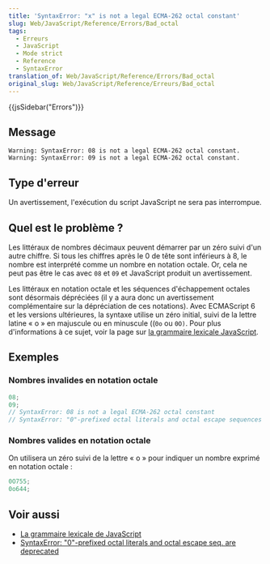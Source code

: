 ```yaml
---
title: 'SyntaxError: "x" is not a legal ECMA-262 octal constant'
slug: Web/JavaScript/Reference/Errors/Bad_octal
tags:
  - Erreurs
  - JavaScript
  - Mode strict
  - Reference
  - SyntaxError
translation_of: Web/JavaScript/Reference/Errors/Bad_octal
original_slug: Web/JavaScript/Reference/Erreurs/Bad_octal
---
```

{{jsSidebar("Errors")}}

## Message

```
Warning: SyntaxError: 08 is not a legal ECMA-262 octal constant.
Warning: SyntaxError: 09 is not a legal ECMA-262 octal constant.
```

## Type d'erreur

Un avertissement, l'exécution du script JavaScript ne sera pas interrompue.

## Quel est le problème ?

Les littéraux de nombres décimaux peuvent démarrer par un zéro suivi d'un autre chiffre. Si tous les chiffres après le 0 de tête sont inférieurs à 8, le nombre est interprété comme un nombre en notation octale. Or, cela ne peut pas être le cas avec `08` et `09` et JavaScript produit un avertissement.

Les littéraux en notation octale et les séquences d'échappement octales sont désormais dépréciées (il y a aura donc un avertissement complémentaire sur la dépréciation de ces notations). Avec ECMAScript 6 et les versions ultérieures, la syntaxe utilise un zéro initial, suivi de la lettre latine « o » en majuscule ou en minuscule ((`0o` ou `0O)`. Pour plus d'informations à ce sujet, voir la page sur [la grammaire lexicale JavaScript](/fr/docs/Web/JavaScript/Reference/Grammaire_lexicale#Octaux).

## Exemples

### Nombres invalides en notation octale

```js example-bad
08;
09;
// SyntaxError: 08 is not a legal ECMA-262 octal constant
// SyntaxError: "0"-prefixed octal literals and octal escape sequences are deprecated
```

### Nombres valides en notation octale

On utilisera un zéro suivi de la lettre « o » pour indiquer un nombre exprimé en notation octale :

```js example-good
0O755;
0o644;
```

## Voir aussi

- [La grammaire lexicale de JavaScript](/fr/docs/Web/JavaScript/Reference/Grammaire_lexicale#Octaux)
- [SyntaxError: "0"-prefixed octal literals and octal escape seq. are deprecated](/fr/docs/Web/JavaScript/Reference/Errors/Deprecated_octal)
